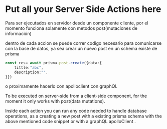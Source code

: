 # Put all your Server Side Actions here

Para ser ejecutados en servidor desde un componente cliente, por el momento funciona solamente con metodos post(mutaciones de información)

dentro de cada accion se puede correr codigo necesario para comunicarse con la base de datos, ya sea  crear un nuevo post en un schema existe de prisma
```typescript
const res= await prisma.post.create({data:{
    tittle:"abc",
    description:"",
}})
```
o proximamente hacerlo con apolloclient con graphQl.

To be executed on server-side from a client-side component, for the moment it only works with post(data mutations).

Inside each action you can run any code needed to handle database operations, as a creating a new post with a existing prisma schema with the above mentioned code snippet or with a graphQL apolloClient .